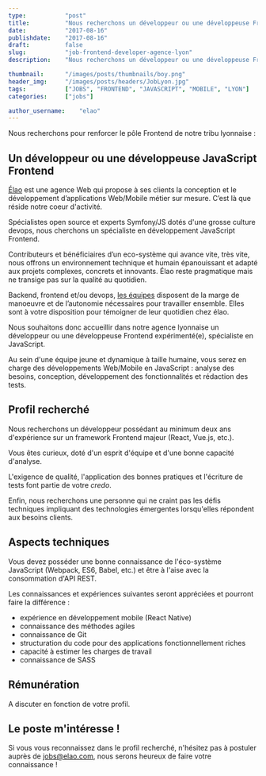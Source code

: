 ```yaml
---
type:           "post"
title:          "Nous recherchons un développeur ou une développeuse Frontend pour notre agence de Lyon"
date:           "2017-08-16"
publishdate:    "2017-08-16"
draft:          false
slug:           "job-frontend-developer-agence-lyon"
description:    "Nous recherchons un développeur ou une développeuse Frontend pour notre agence de Lyon."

thumbnail:      "/images/posts/thumbnails/boy.png"
header_img:     "/images/posts/headers/JobLyon.jpg"
tags:           ["JOBS", "FRONTEND", "JAVASCRIPT", "MOBILE", "LYON"]
categories:     ["jobs"]

author_username:    "elao"
---
```


Nous recherchons pour renforcer le pôle Frontend de notre tribu lyonnaise :

## Un développeur ou une développeuse JavaScript Frontend
<!--more-->

[Élao](https://www.elao.com/fr/) est une agence Web qui propose à ses clients la conception et le développement d’applications Web/Mobile métier sur mesure. C’est là que réside notre coeur d'activité.

Spécialistes open source et experts Symfony/JS dotés d'une grosse culture devops, nous cherchons un spécialiste en développement JavaScript Frontend.

Contributeurs et bénéficiaires d’un eco-système qui avance vite, très vite, nous offrons un environnement technique et humain épanouissant et adapté aux projets complexes, concrets et innovants. Élao reste pragmatique mais ne transige pas sur la qualité au quotidien.

Backend, frontend et/ou devops, [les équipes](https://www.elao.com/fr/la-tribu) disposent de la marge de manoeuvre et de l’autonomie nécessaires pour travailler ensemble. Elles sont à votre disposition pour témoigner de leur quotidien chez élao.

Nous souhaitons donc accueillir dans notre agence lyonnaise un développeur ou une développeuse Frontend expérimenté(e), spécialiste en JavaScript.

Au sein d'une équipe jeune et dynamique à taille humaine, vous serez en charge des développements Web/Mobile en JavaScript : analyse des besoins, conception, développement des fonctionnalités et rédaction des tests.

## Profil recherché

Nous recherchons un développeur possédant au minimum deux ans d'expérience sur un framework Frontend majeur (React, Vue.js, etc.).

Vous êtes curieux, doté d'un esprit d'équipe et d'une bonne capacité d'analyse. 

L'exigence de qualité, l'application des bonnes pratiques et l'écriture de tests font partie de votre _credo_.

Enfin, nous recherchons une personne qui ne craint pas les défis techniques impliquant des technologies émergentes lorsqu'elles répondent aux besoins clients.

## Aspects techniques

Vous devez posséder une bonne connaissance de l'éco-système JavaScript (Webpack, ES6, Babel, etc.) et être à l'aise avec la consommation d'API REST.

Les connaissances et expériences suivantes seront appréciées et pourront faire la différence : 

- expérience en développement mobile (React Native)
- connaissance des méthodes agiles
- connaissance de Git
- structuration du code pour des applications fonctionnellement riches
- capacité à estimer les charges de travail
- connaissance de SASS

## Rémunération

A discuter en fonction de votre profil.

## Le poste m'intéresse !

Si vous vous reconnaissez dans le profil recherché, n'hésitez pas à postuler auprès de jobs@elao.com, nous serons heureux de faire votre connaissance !
